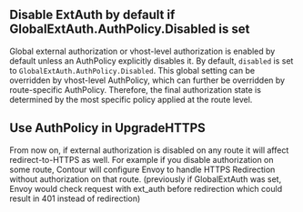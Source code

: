 ## Disable ExtAuth by default if GlobalExtAuth.AuthPolicy.Disabled is set

Global external authorization or vhost-level authorization is enabled by default unless an AuthPolicy explicitly disables it. By default, `disabled` is set to `GlobalExtAuth.AuthPolicy.Disabled`. This global setting can be overridden by vhost-level AuthPolicy, which can further be overridden by route-specific AuthPolicy. Therefore, the final authorization state is determined by the most specific policy applied at the route level.

## Use AuthPolicy in UpgradeHTTPS

From now on, if external authorization is disabled on any route it will affect redirect-to-HTTPS as well. For example if you disable authorization on some route, Contour will configure Envoy to handle HTTPS Redirection without authorization on that route. (previously if GlobalExtAuth was set, Envoy would check request with ext_auth before redirection which could result in 401 instead of redirection)

